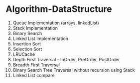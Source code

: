 # Algorithm-DataStructure

1. Queue Implementation (arrays, linkedList)
2. Stack Implementation
3. Binary Search
4. Linked List Implementation
5. Insertion Sort
6. Selection Sort
7. LRUCache
8. Depth First Traversal - InOrder, PreOrder, PostOrder
9. Breadth First Traversal
10. Binary Search Tree Traversal without recursion using Stack 
11. Linked List compare
